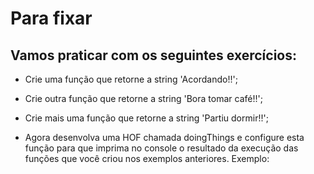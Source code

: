 # Para fixar

## Vamos praticar com os seguintes exercícios:

- Crie uma função que retorne a string 'Acordando!!';

- Crie outra função que retorne a string 'Bora tomar café!!';

- Crie mais uma função que retorne a string 'Partiu dormir!!';

- Agora desenvolva uma HOF chamada doingThings e configure esta função para que imprima no console o resultado da execução das funções que você criou nos exemplos anteriores. Exemplo:
